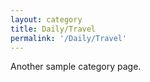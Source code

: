 ```yaml
---
layout: category
title: Daily/Travel
permalink: '/Daily/Travel'
---
```


Another sample category page.
